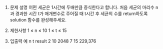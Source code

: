1. 문제 설명
   어떤 세균은 1시간에 두배만큼 증식한다고 합니다. 처음 세균의 마리수 n과 경과한 시간 t가 매개변수로 주어질 때 t시간 후 세균의 수를 return하도록 solution 함수를 완성해주세요.

2. 제한사항
   1 ≤ n ≤ 10
   1 ≤ t ≤ 15

3. 입출력 예
   n t result
   2 10 2048
   7 15 229,376

